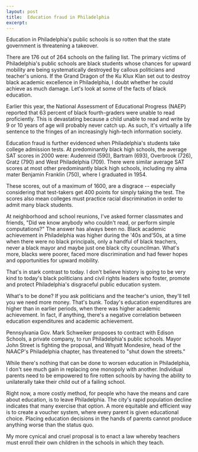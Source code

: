 ```yaml
---
layout: post
title:  Education fraud in Philadelphia
excerpt:
---
```












Education in Philadelphia's public schools is so rotten that the state government is threatening a takeover.

There are 176 out of 264 schools on the failing list. The primary victims of Philadelphia's public schools are black students whose chances for upward mobility are being systematically destroyed by callous politicians and teacher's unions. If the Grand Dragon of the Ku Klux Klan set out to destroy black academic excellence in Philadelphia, I doubt whether he could achieve as much damage. Let's look at some of the facts of black education.

Earlier this year, the National Assessment of Educational Progress (NAEP) reported that 63 percent of black fourth-graders were unable to read proficiently. This is devastating because a child unable to read and write by 9 or 10 years of age will probably never catch up. As such, it's virtually a life sentence to the fringes of an increasingly high-tech information society.

Education fraud is further evidenced when Philadelphia's students take college admission tests. At predominantly black high schools, the average SAT scores in 2000 were: Audenreid (590), Bartram (693), Overbrook (726), Gratz (790) and West Philadelphia (709). There were similar average SAT scores at most other predominantly black high schools, including my alma mater Benjamin Franklin (750), where I graduated in 1954.

These scores, out of a maximum of 1600, are a disgrace -- especially considering that test-takers get 400 points for simply taking the test. The scores also mean colleges must practice racial discrimination in order to admit many black students.

At neighborhood and school reunions, I've asked former classmates and friends, "Did we know anybody who couldn't read, or perform simple computations?" The answer has always been no. Black academic achievement in Philadelphia was higher during the '40s and'50s, at a time when there were no black principals, only a handful of black teachers, never a black mayor and maybe just one black city councilman. What's more, blacks were poorer, faced more discrimination and had fewer hopes and opportunities for upward mobility.

That's in stark contrast to today. I don't believe history is going to be very kind to today's black politicians and civil rights leaders who foster, promote and protect Philadelphia's disgraceful public education system.

What's to be done? If you ask politicians and the teacher's union, they'll tell you we need more money. That's bunk. Today's education expenditures are higher than in earlier periods, when there was higher academic achievement. In fact, if anything, there's a negative correlation between education expenditures and academic achievement.

Pennsylvania Gov. Mark Schweiker proposes to contract with Edison Schools, a private company, to run Philadelphia's public schools. Mayor John Street is fighting the proposal, and Whyatt Mondesire, head of the NAACP's Philadelphia chapter, has threatened to "shut down the streets."

While there's nothing that can be done to worsen education in Philadelphia, I don't see much gain in replacing one monopoly with another. Individual parents need to be empowered to fire rotten schools by having the ability to unilaterally take their child out of a failing school.

Right now, a more costly method, for people who have the means and care about education, is to leave Philadelphia. The city's rapid population decline indicates that many exercise that option. A more equitable and efficient way is to create a voucher system, where every parent is given educational choice. Placing education decisions in the hands of parents cannot produce anything worse than the status quo.

My more cynical and cruel proposal is to enact a law whereby teachers must enroll their own children in the schools in which they teach.




